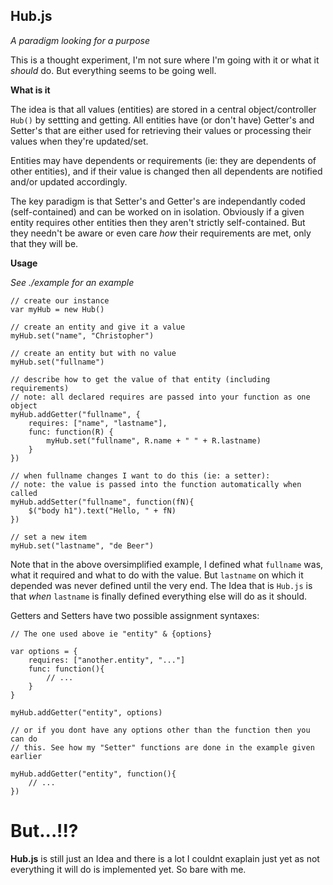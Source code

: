 Hub.js
------
*A paradigm looking for a purpose*

This is a thought experiment, I'm not sure where I'm going with it or what it *should* do. But everything seems to be going well.

**What is it**

The idea is that all values (entities) are stored in a central object/controller `Hub()` by settting and getting. All entities have (or don't have) Getter's and Setter's that are either used for retrieving their values or processing their values when they're updated/set.

Entities may have dependents or requirements (ie: they are dependents of other entities), and if their value is changed then all dependents are notified and/or updated accordingly.

The key paradigm is that Setter's and Getter's are independantly coded (self-contained) and can be worked on in isolation. Obviously if a given entity requires other entities then they aren't strictly self-contained. But they needn't be aware or even care *how* their requirements are met, only that they will be.

**Usage**

*See ./example for an example*

	// create our instance
	var myHub = new Hub()

	// create an entity and give it a value
	myHub.set("name", "Christopher")

	// create an entity but with no value
	myHub.set("fullname")

	// describe how to get the value of that entity (including requirements)
	// note: all declared requires are passed into your function as one object
	myHub.addGetter("fullname", {
		requires: ["name", "lastname"],
		func: function(R) {		
			myHub.set("fullname", R.name + " " + R.lastname)
		}
	})

	// when fullname changes I want to do this (ie: a setter):
	// note: the value is passed into the function automatically when called
	myHub.addSetter("fullname", function(fN){
		$("body h1").text("Hello, " + fN)
	})

	// set a new item
	myHub.set("lastname", "de Beer")

Note that in the above oversimplified example, I defined what `fullname` was, what it required and what to do with the value. But `lastname` on which it depended was never defined until the very end. The Idea that is `Hub.js` is that *when* `lastname` is finally defined everything else will do as it should.

Getters and Setters have two possible assignment syntaxes:

	// The one used above ie "entity" & {options}

	var options = {
		requires: ["another.entity", "..."]
		func: function(){
			// ...
		}
	}

	myHub.addGetter("entity", options)

	// or if you dont have any options other than the function then you can do
	// this. See how my "Setter" functions are done in the example given earlier

	myHub.addGetter("entity", function(){
		// ...
	})

But...!!?
=========

**Hub.js** is still just an Idea and there is a lot I couldnt exaplain just yet as not everything it will do is implemented yet. So bare with me.


